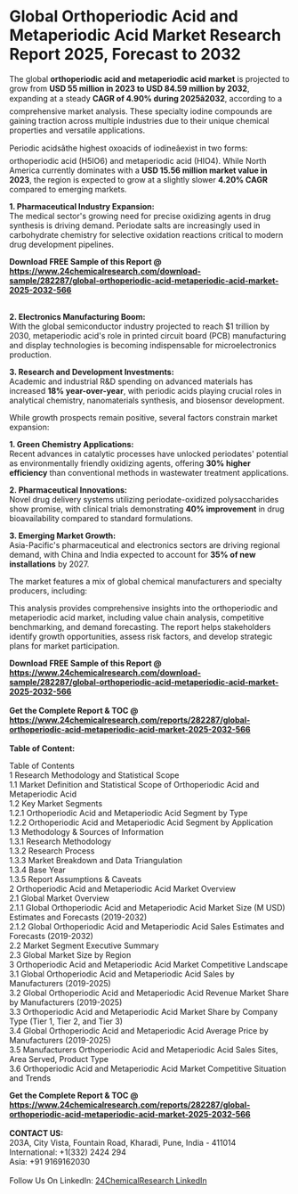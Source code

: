 <h1>Global Orthoperiodic Acid and Metaperiodic Acid Market Research Report 2025, Forecast to 2032</h1><p>The global <strong>orthoperiodic acid and metaperiodic acid market</strong> is projected to grow from <strong>USD 55 million in 2023 to USD 84.59 million by 2032</strong>, expanding at a steady <strong>CAGR of 4.90% during 2025â2032</strong>, according to a comprehensive market analysis. These specialty iodine compounds are gaining traction across multiple industries due to their unique chemical properties and versatile applications.</p><p>Periodic acidsâthe highest oxoacids of iodineâexist in two forms: orthoperiodic acid (H5IO6) and metaperiodic acid (HIO4). While North America currently dominates with a <strong>USD 15.56 million market value in 2023</strong>, the region is expected to grow at a slightly slower <strong>4.20% CAGR</strong> compared to emerging markets.</p><p><strong>1. Pharmaceutical Industry Expansion:</strong><br>
The medical sector's growing need for precise oxidizing agents in drug synthesis is driving demand. Periodate salts are increasingly used in carbohydrate chemistry for selective oxidation reactions critical to modern drug development pipelines.</p><div><b>Download FREE Sample of this Report @ 
            <a href="https://www.24chemicalresearch.com/download-sample/282287/global-orthoperiodic-acid-metaperiodic-acid-market-2025-2032-566">
            https://www.24chemicalresearch.com/download-sample/282287/global-orthoperiodic-acid-metaperiodic-acid-market-2025-2032-566</a></b></div><br><p><strong>2. Electronics Manufacturing Boom:</strong><br>
With the global semiconductor industry projected to reach $1 trillion by 2030, metaperiodic acid's role in printed circuit board (PCB) manufacturing and display technologies is becoming indispensable for microelectronics production.</p><p><strong>3. Research and Development Investments:</strong><br>
Academic and industrial R&amp;D spending on advanced materials has increased <strong>18% year-over-year</strong>, with periodic acids playing crucial roles in analytical chemistry, nanomaterials synthesis, and biosensor development.</p><p>While growth prospects remain positive, several factors constrain market expansion:</p><p><strong>1. Green Chemistry Applications:</strong><br>
Recent advances in catalytic processes have unlocked periodates' potential as environmentally friendly oxidizing agents, offering <strong>30% higher efficiency</strong> than conventional methods in wastewater treatment applications.</p><p><strong>2. Pharmaceutical Innovations:</strong><br>
Novel drug delivery systems utilizing periodate-oxidized polysaccharides show promise, with clinical trials demonstrating <strong>40% improvement</strong> in drug bioavailability compared to standard formulations.</p><p><strong>3. Emerging Market Growth:</strong><br>
Asia-Pacific's pharmaceutical and electronics sectors are driving regional demand, with China and India expected to account for <strong>35% of new installations</strong> by 2027.</p><p>The market features a mix of global chemical manufacturers and specialty producers, including:</p><p>This analysis provides comprehensive insights into the orthoperiodic and metaperiodic acid market, including value chain analysis, competitive benchmarking, and demand forecasting. The report helps stakeholders identify growth opportunities, assess risk factors, and develop strategic plans for market participation.</p><div><b>Download FREE Sample of this Report @ 
            <a href="https://www.24chemicalresearch.com/download-sample/282287/global-orthoperiodic-acid-metaperiodic-acid-market-2025-2032-566">
            https://www.24chemicalresearch.com/download-sample/282287/global-orthoperiodic-acid-metaperiodic-acid-market-2025-2032-566</a></b></div><br><div><b>Get the Complete Report & TOC @ 
            <a href="https://www.24chemicalresearch.com/reports/282287/global-orthoperiodic-acid-metaperiodic-acid-market-2025-2032-566">
            https://www.24chemicalresearch.com/reports/282287/global-orthoperiodic-acid-metaperiodic-acid-market-2025-2032-566</a></b></div><br>
            <b>Table of Content:</b><p>Table of Contents<br />
1 Research Methodology and Statistical Scope<br />
1.1 Market Definition and Statistical Scope of Orthoperiodic Acid and Metaperiodic Acid<br />
1.2 Key Market Segments<br />
1.2.1 Orthoperiodic Acid and Metaperiodic Acid Segment by Type<br />
1.2.2 Orthoperiodic Acid and Metaperiodic Acid Segment by Application<br />
1.3 Methodology & Sources of Information<br />
1.3.1 Research Methodology<br />
1.3.2 Research Process<br />
1.3.3 Market Breakdown and Data Triangulation<br />
1.3.4 Base Year<br />
1.3.5 Report Assumptions & Caveats<br />
2 Orthoperiodic Acid and Metaperiodic Acid Market Overview<br />
2.1 Global Market Overview<br />
2.1.1 Global Orthoperiodic Acid and Metaperiodic Acid Market Size (M USD) Estimates and Forecasts (2019-2032)<br />
2.1.2 Global Orthoperiodic Acid and Metaperiodic Acid Sales Estimates and Forecasts (2019-2032)<br />
2.2 Market Segment Executive Summary<br />
2.3 Global Market Size by Region<br />
3 Orthoperiodic Acid and Metaperiodic Acid Market Competitive Landscape<br />
3.1 Global Orthoperiodic Acid and Metaperiodic Acid Sales by Manufacturers (2019-2025)<br />
3.2 Global Orthoperiodic Acid and Metaperiodic Acid Revenue Market Share by Manufacturers (2019-2025)<br />
3.3 Orthoperiodic Acid and Metaperiodic Acid Market Share by Company Type (Tier 1, Tier 2, and Tier 3)<br />
3.4 Global Orthoperiodic Acid and Metaperiodic Acid Average Price by Manufacturers (2019-2025)<br />
3.5 Manufacturers Orthoperiodic Acid and Metaperiodic Acid Sales Sites, Area Served, Product Type<br />
3.6 Orthoperiodic Acid and Metaperiodic Acid Market Competitive Situation and Trends<br />
</p><div><b>Get the Complete Report & TOC @ 
            <a href="https://www.24chemicalresearch.com/reports/282287/global-orthoperiodic-acid-metaperiodic-acid-market-2025-2032-566">
            https://www.24chemicalresearch.com/reports/282287/global-orthoperiodic-acid-metaperiodic-acid-market-2025-2032-566</a></b></div><br><b>CONTACT US:</b><br>
            203A, City Vista, Fountain Road, Kharadi, Pune, India - 411014<br>
            International: +1(332) 2424 294<br>
            Asia: +91 9169162030 <br><br>
            Follow Us On LinkedIn: <a href="https://www.linkedin.com/company/24chemicalresearch/">24ChemicalResearch LinkedIn</a>